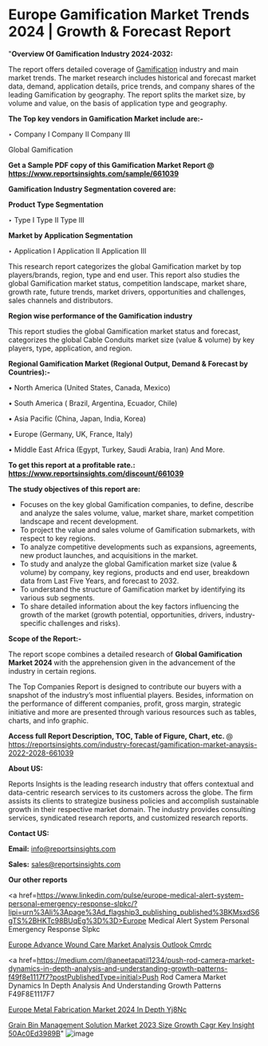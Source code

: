 # Europe Gamification Market Trends 2024 | Growth & Forecast Report

"<strong>Overview Of Gamification Industry 2024-2032:</strong>

The report offers detailed coverage of <a href=https://www.reportsinsights.com/sample/661039>Gamification</a> industry and main market trends. The market research includes historical and forecast market data, demand, application details, price trends, and company shares of the leading Gamification by geography. The report splits the market size, by volume and value, on the basis of application type and geography.

<strong>The Top key vendors in Gamification Market include are:- </strong>

‣ Company I
Company II
Company III

Global Gamification

<strong>Get a Sample PDF copy of this Gamification Market Report </strong><strong>@ <a href=https://www.reportsinsights.com/sample/661039 style=color:#0000ff;>https://www.reportsinsights.com/sample/661039</a> </strong>

<strong>Gamification Industry Segmentation covered are:</strong>

<strong>Product Type Segmentation</strong>

‣ Type I
Type II
Type III

<strong>Market by Application Segmentation</strong>

‣ Application I
Application II 
Application III

This research report categorizes the global Gamification market by top players/brands, region, type and end user. This report also studies the global Gamification market status, competition landscape, market share, growth rate, future trends, market drivers, opportunities and challenges, sales channels and distributors.

<strong>Region wise performance of the Gamification industry</strong><strong> </strong>

This report studies the global Gamification market status and forecast, categorizes the global Cable Conduits market size (value &amp; volume) by key players, type, application, and region. 

<strong>Regional Gamification Market (Regional Output, Demand &amp; Forecast by Countries):-</strong>

• North America (United States, Canada, Mexico)

• South America ( Brazil, Argentina, Ecuador, Chile)

• Asia Pacific (China, Japan, India, Korea)

• Europe (Germany, UK, France, Italy)

• Middle East Africa (Egypt, Turkey, Saudi Arabia, Iran) And More.

<strong>To get this report at a profitable rate.: <a href=https://www.reportsinsights.com/discount/661039 style=color:#0000ff;>https://www.reportsinsights.com/discount/661039</a></strong>

<strong>The study objectives of this report are:</strong>
<ul>
  <li>Focuses on the key global Gamification companies, to define, describe and analyze the sales volume, value, market share, market competition landscape and recent development.</li>
  <li>To project the value and sales volume of Gamification submarkets, with respect to key regions.</li>
  <li>To analyze competitive developments such as expansions, agreements, new product launches, and acquisitions in the market.</li>
  <li>To study and analyze the global Gamification market size (value &amp; volume) by company, key regions, products and end user, breakdown data from Last Five Years, and forecast to 2032.</li>
  <li>To understand the structure of Gamification market by identifying its various sub segments.</li>
  <li>To share detailed information about the key factors influencing the growth of the market (growth potential, opportunities, drivers, industry-specific challenges and risks).</li>
</ul>
<strong>Scope of the Report:-</strong><strong> </strong>

The report scope combines a detailed research of <strong>Global Gamification Market 2024 </strong>with the apprehension given in the advancement of the industry in certain regions.

The Top Companies Report is designed to contribute our buyers with a snapshot of the industry’s most influential players. Besides, information on the performance of different companies, profit, gross margin, strategic initiative and more are presented through various resources such as tables, charts, and info graphic.

<strong>Access full Report Description, TOC, Table of Figure, Chart, etc. </strong>@   <a href=https://reportsinsights.com/industry-forecast/gamification-market-anaysis-2022-2028-661039 style=color:#0000ff;>https://reportsinsights.com/industry-forecast/gamification-market-anaysis-2022-2028-661039</a>

<strong>About US:</strong>

Reports Insights is the leading research industry that offers contextual and data-centric research services to its customers across the globe. The firm assists its clients to strategize business policies and accomplish sustainable growth in their respective market domain. The industry provides consulting services, syndicated research reports, and customized research reports.

<strong>Contact US:</strong>

<p class=""""><b>Email:</b> <a href=mailto:info@reportsinsights.com>info@reportsinsights.com</a></p>
<p class=""""><b>Sales:</b> <a href=mailto:sales@reportsinsights.com>sales@reportsinsights.com</a></p>

<strong>Our other reports</strong>

<a href=https://www.linkedin.com/pulse/europe-medical-alert-system-personal-emergency-response-slpkc/?lipi=urn%3Ali%3Apage%3Ad_flagship3_publishing_published%3BKMsxdS6gTS%2BHKTc98BUqEg%3D%3D>Europe Medical Alert System Personal Emergency Response Slpkc</a>

<a href=https://www.linkedin.com/pulse/europe-advance-wound-care-market-analysis-outlook-cmrdc/>Europe Advance Wound Care Market Analysis Outlook Cmrdc</a>

<a href=https://medium.com/@aneetapatil1234/push-rod-camera-market-dynamics-in-depth-analysis-and-understanding-growth-patterns-f49f8e1117f7?postPublishedType=initial>Push Rod Camera Market Dynamics In Depth Analysis And Understanding Growth Patterns F49F8E1117F7</a>

<a href=https://www.linkedin.com/pulse/europe-metal-fabrication-market-2024-in-depth-yj8nc/>Europe Metal Fabrication Market 2024 In Depth Yj8Nc</a>

<a href=https://medium.com/@gd336335/grain-bin-management-solution-market-2023-size-growth-cagr-key-insight-50ac0ed3989b>Grain Bin Management Solution Market 2023 Size Growth Cagr Key Insight 50Ac0Ed3989B</a>"
![image](https://github.com/aakesh123242/RIMarket/assets/158431203/6938dac8-c787-4164-b608-24cf6f431ba1)

